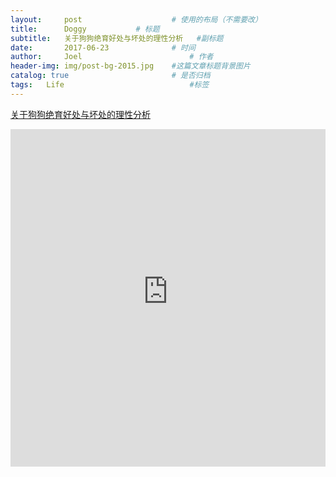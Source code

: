 ```yaml
---
layout:     post   				    # 使用的布局（不需要改）
title:      Doggy			# 标题
subtitle:   关于狗狗绝育好处与坏处的理性分析   #副标题
date:       2017-06-23 				# 时间
author:     Joel 						# 作者
header-img: img/post-bg-2015.jpg 	#这篇文章标题背景图片
catalog: true 						# 是否归档
tags:	Life							#标签
---
```

<a href="http://c.blog.sina.com.cn/profile.php?blogid=6ad6e3bf8900152c">关于狗狗绝育好处与坏处的理性分析</a>

<embed width="100%" height="540px" name="plugin" id="plugin" src="https://raw.githubusercontent.com/JoelPub/joelpub.github.io/master/img/blog/L.pdf" type="application/pdf" internalinstanceid="9">
